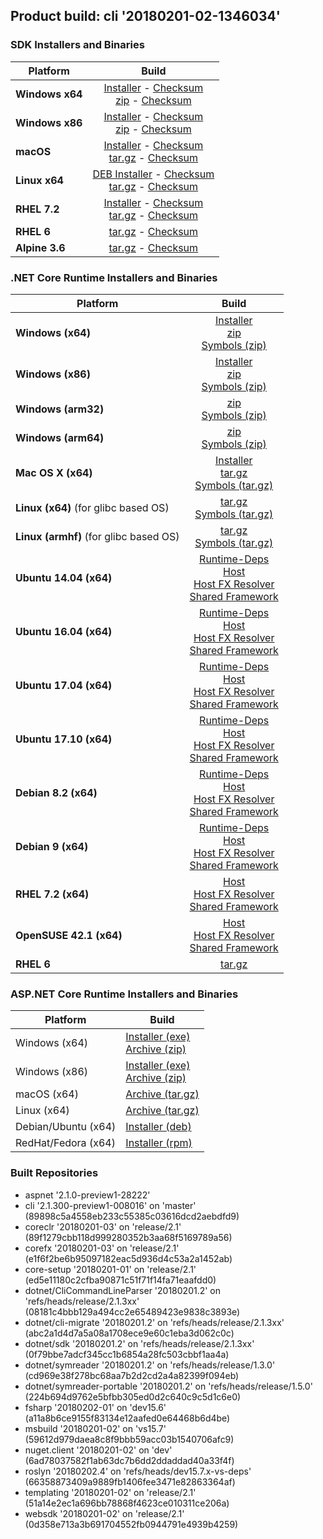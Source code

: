 ## Product build: cli '20180201-02-1346034'

### SDK Installers and Binaries

| Platform | Build |
| -------- | :-------------------------------------: |
| **Windows x64** | [Installer][sdk-win-x64-installer] - [Checksum][sdk-win-x64-installer-checksum]<br>[zip][sdk-win-x64-zip] - [Checksum][sdk-win-x64-zip-checksum] |
| **Windows x86** | [Installer][sdk-win-x86-installer] - [Checksum][sdk-win-x86-installer-checksum]<br>[zip][sdk-win-x86-zip] - [Checksum][sdk-win-x86-zip-checksum] |
| **macOS**       | [Installer][sdk-osx-installer] - [Checksum][sdk-osx-installer-checksum]<br>[tar.gz][sdk-osx-targz] - [Checksum][sdk-osx-targz-checksum] |
| **Linux x64**   | [DEB Installer][sdk-linux-DEB-installer] - [Checksum][sdk-linux-DEB-installer-checksum]<br>[tar.gz][sdk-linux-targz] - [Checksum][sdk-linux-targz-checksum] |
| **RHEL 7.2**    | [Installer][sdk-rhel-7-installer] - [Checksum][sdk-rhel-7-installer-checksum]<br>[tar.gz][sdk-linux-targz] - [Checksum][sdk-linux-targz-checksum] |
| **RHEL 6**      | [tar.gz][sdk-rhel-6-targz] - [Checksum][sdk-rhel-6-targz-checksum] |
| **Alpine 3.6**  | [tar.gz][sdk-alpine-3.6-targz] - [Checksum][sdk-alpine-3.6-targz-checksum] |

[sdk-win-x64-installer]: https://dotnetfeed.blob.core.windows.net/orchestrated-release-2-1/20180201-02/final/assets/Sdk/2.1.300-preview1-008016/dotnet-sdk-2.1.300-preview1-008016-win-x64.exe
[sdk-win-x64-installer-checksum]: https://dotnetfeed.blob.core.windows.net/orchestrated-release-2-1/20180201-02/final/assets/Sdk/2.1.300-preview1-008016/dotnet-sdk-2.1.300-preview1-008016-win-x64.exe.sha
[sdk-win-x64-zip]: https://dotnetfeed.blob.core.windows.net/orchestrated-release-2-1/20180201-02/final/assets/Sdk/2.1.300-preview1-008016/dotnet-sdk-2.1.300-preview1-008016-win-x64.zip
[sdk-win-x64-zip-checksum]: https://dotnetfeed.blob.core.windows.net/orchestrated-release-2-1/20180201-02/final/assets/Sdk/2.1.300-preview1-008016/dotnet-sdk-2.1.300-preview1-008016-win-x64.zip.sha

[sdk-win-x86-installer]: https://dotnetfeed.blob.core.windows.net/orchestrated-release-2-1/20180201-02/final/assets/Sdk/2.1.300-preview1-008016/dotnet-sdk-2.1.300-preview1-008016-win-x86.exe
[sdk-win-x86-installer-checksum]: https://dotnetfeed.blob.core.windows.net/orchestrated-release-2-1/20180201-02/final/assets/Sdk/2.1.300-preview1-008016/dotnet-sdk-2.1.300-preview1-008016-win-x86.exe.sha
[sdk-win-x86-zip]: https://dotnetfeed.blob.core.windows.net/orchestrated-release-2-1/20180201-02/final/assets/Sdk/2.1.300-preview1-008016/dotnet-sdk-2.1.300-preview1-008016-win-x86.zip
[sdk-win-x86-zip-checksum]: https://dotnetfeed.blob.core.windows.net/orchestrated-release-2-1/20180201-02/final/assets/Sdk/2.1.300-preview1-008016/dotnet-sdk-2.1.300-preview1-008016-win-x86.zip.sha

[sdk-osx-installer]: https://dotnetfeed.blob.core.windows.net/orchestrated-release-2-1/20180201-02/final/assets/Sdk/2.1.300-preview1-008016/dotnet-sdk-2.1.300-preview1-008016-osx-x64.pkg
[sdk-osx-installer-checksum]: https://dotnetfeed.blob.core.windows.net/orchestrated-release-2-1/20180201-02/final/assets/Sdk/2.1.300-preview1-008016/dotnet-sdk-2.1.300-preview1-008016-osx-x64.pkg.sha
[sdk-osx-targz]: https://dotnetfeed.blob.core.windows.net/orchestrated-release-2-1/20180201-02/final/assets/Sdk/2.1.300-preview1-008016/dotnet-sdk-2.1.300-preview1-008016-osx-x64.tar.gz
[sdk-osx-targz-checksum]: https://dotnetfeed.blob.core.windows.net/orchestrated-release-2-1/20180201-02/final/assets/Sdk/2.1.300-preview1-008016/dotnet-sdk-2.1.300-preview1-008016-osx-x64.tar.gz.sha

[sdk-linux-targz]: https://dotnetfeed.blob.core.windows.net/orchestrated-release-2-1/20180201-02/final/assets/Sdk/2.1.300-preview1-008016/dotnet-sdk-2.1.300-preview1-008016-linux-x64.tar.gz
[sdk-linux-targz-checksum]: https://dotnetfeed.blob.core.windows.net/orchestrated-release-2-1/20180201-02/final/assets/Sdk/2.1.300-preview1-008016/dotnet-sdk-2.1.300-preview1-008016-linux-x64.tar.gz.sha

[sdk-linux-DEB-installer]: https://dotnetfeed.blob.core.windows.net/orchestrated-release-2-1/20180201-02/final/assets/Sdk/2.1.300-preview1-008016/dotnet-sdk-2.1.300-preview1-008016-x64.deb
[sdk-linux-DEB-installer-checksum]: https://dotnetfeed.blob.core.windows.net/orchestrated-release-2-1/20180201-02/final/assets/Sdk/2.1.300-preview1-008016/dotnet-sdk-2.1.300-preview1-008016-x64.deb.sha

[sdk-rhel-7-installer]: https://dotnetfeed.blob.core.windows.net/orchestrated-release-2-1/20180201-02/final/assets/Sdk/2.1.300-preview1-008016/dotnet-sdk-2.1.300-preview1-008016-rhel-x64.rpm
[sdk-rhel-7-installer-checksum]: https://dotnetfeed.blob.core.windows.net/orchestrated-release-2-1/20180201-02/final/assets/Sdk/2.1.300-preview1-008016/dotnet-sdk-2.1.300-preview1-008016-rhel-x64.rpm.sha

[sdk-rhel-6-targz]: https://dotnetfeed.blob.core.windows.net/orchestrated-release-2-1/20180201-02/final/assets/Sdk/2.1.300-preview1-008016/dotnet-sdk-2.1.300-preview1-008016-rhel.6-x64.tar.gz
[sdk-rhel-6-targz-checksum]: https://dotnetfeed.blob.core.windows.net/orchestrated-release-2-1/20180201-02/final/assets/Sdk/2.1.300-preview1-008016/dotnet-sdk-2.1.300-preview1-008016-rhel.6-x64.tar.gz.sha

[sdk-alpine-3.6-targz]: https://dotnetfeed.blob.core.windows.net/orchestrated-release-2-1/20180201-02/final/assets/Sdk/2.1.300-preview1-008016/dotnet-sdk-2.1.300-preview1-008016-alpine.3.6-x64.tar.gz
[sdk-alpine-3.6-targz-checksum]: https://dotnetfeed.blob.core.windows.net/orchestrated-release-2-1/20180201-02/final/assets/Sdk/2.1.300-preview1-008016/dotnet-sdk-2.1.300-preview1-008016-alpine.3.6-x64.tar.gz.sha


### .NET Core Runtime Installers and Binaries

| Platform | Build |
|---------|:----------:|
| **Windows (x64)**                      | [Installer][win-x64-installer] <br>[zip][win-x64-zip] <br>[Symbols (zip)][win-x64-symbols-zip] |
| **Windows (x86)**                      | [Installer][win-x86-installer] <br>[zip][win-x86-zip] <br>[Symbols (zip)][win-x86-symbols-zip] |
| **Windows (arm32)**                    | [zip][win-arm-zip] <br>[Symbols (zip)][win-arm-symbols-zip] |
| **Windows (arm64)**                    | [zip][win-arm64-zip] <br>[Symbols (zip)][win-arm64-symbols-zip] |
| **Mac OS X (x64)**                     | [Installer][osx-installer] <br>[tar.gz][osx-targz] <br>[Symbols (tar.gz)][osx-symbols-targz] |
| **Linux (x64)** (for glibc based OS)   | [tar.gz][linux-x64-targz] <br>[Symbols (tar.gz)][linux-x64-symbols-targz] |
| **Linux (armhf)** (for glibc based OS) | [tar.gz][linux-arm-targz] <br>[Symbols (tar.gz)][linux-arm-symbols-targz] |
| **Ubuntu 14.04 (x64)**                 | [Runtime-Deps][ubuntu-14.04-runtime-deps] <br>[Host][deb-package-host] <br>[Host FX Resolver][deb-package-hostfxr] <br>[Shared Framework][deb-package-sharedfx] <br> |
| **Ubuntu 16.04 (x64)**                 | [Runtime-Deps][ubuntu-16.04-runtime-deps] <br>[Host][deb-package-host] <br>[Host FX Resolver][deb-package-hostfxr] <br>[Shared Framework][deb-package-sharedfx] <br> |
| **Ubuntu 17.04 (x64)**                 | [Runtime-Deps][ubuntu-17.04-runtime-deps] <br>[Host][deb-package-host] <br>[Host FX Resolver][deb-package-hostfxr] <br>[Shared Framework][deb-package-sharedfx] <br> |
| **Ubuntu 17.10 (x64)**                 | [Runtime-Deps][ubuntu-17.10-runtime-deps] <br>[Host][deb-package-host] <br>[Host FX Resolver][deb-package-hostfxr] <br>[Shared Framework][deb-package-sharedfx] <br> |
| **Debian 8.2 (x64)**                   | [Runtime-Deps][debian-8.2-runtime-deps] <br>[Host][deb-package-host] <br>[Host FX Resolver][deb-package-hostfxr] <br>[Shared Framework][deb-package-sharedfx] <br> |
| **Debian 9 (x64)**                     | [Runtime-Deps][debian-9-runtime-deps] <br>[Host][deb-package-host] <br>[Host FX Resolver][deb-package-hostfxr] <br>[Shared Framework][deb-package-sharedfx] <br> |
| **RHEL 7.2 (x64)**                     | [Host][rhel7-host] <br>[Host FX Resolver][rhel7-hostfxr] <br>[Shared Framework][rhel7-sharedfx] <br> |
| **OpenSUSE 42.1 (x64)**                | [Host][OpenSUSE-42-host] <br>[Host FX Resolver][OpenSUSE-42-hostfxr] <br>[Shared Framework][OpenSUSE-42-sharedfx] <br> |
| **RHEL 6**                             | [tar.gz][rhel-6-targz] |

[win-x64-installer]: https://dotnetfeed.blob.core.windows.net/orchestrated-release-2-1/20180201-02/final/assets/Runtime/2.1.0-preview1-26201-01/dotnet-runtime-2.1.0-preview1-26201-01-win-x64.exe
[win-x64-installer-checksum]: https://dotnetfeed.blob.core.windows.net/orchestrated-release-2-1/20180201-02/final/assets/Runtime/2.1.0-preview1-26201-01/dotnet-runtime-2.1.0-preview1-26201-01-win-x64.exe.sha512
[win-x64-zip]: https://dotnetfeed.blob.core.windows.net/orchestrated-release-2-1/20180201-02/final/assets/Runtime/2.1.0-preview1-26201-01/dotnet-runtime-2.1.0-preview1-26201-01-win-x64.zip
[win-x64-zip-checksum]: https://dotnetfeed.blob.core.windows.net/orchestrated-release-2-1/20180201-02/final/assets/Runtime/2.1.0-preview1-26201-01/dotnet-runtime-2.1.0-preview1-26201-01-win-x64.zip.sha512
[win-x64-symbols-zip]: https://dotnetfeed.blob.core.windows.net/orchestrated-release-2-1/20180201-02/final/assets/Runtime/2.1.0-preview1-26201-01/dotnet-runtime-symbols-2.1.0-preview1-26201-01-win-x64.zip

[win-x86-installer]: https://dotnetfeed.blob.core.windows.net/orchestrated-release-2-1/20180201-02/final/assets/Runtime/2.1.0-preview1-26201-01/dotnet-runtime-2.1.0-preview1-26201-01-win-x86.exe
[win-x86-installer-checksum]: https://dotnetfeed.blob.core.windows.net/orchestrated-release-2-1/20180201-02/final/assets/Runtime/2.1.0-preview1-26201-01/dotnet-runtime-2.1.0-preview1-26201-01-win-x86.exe.sha512
[win-x86-zip]: https://dotnetfeed.blob.core.windows.net/orchestrated-release-2-1/20180201-02/final/assets/Runtime/2.1.0-preview1-26201-01/dotnet-runtime-2.1.0-preview1-26201-01-win-x86.zip
[win-x86-zip-checksum]: https://dotnetfeed.blob.core.windows.net/orchestrated-release-2-1/20180201-02/final/assets/Runtime/2.1.0-preview1-26201-01/dotnet-runtime-2.1.0-preview1-26201-01-win-x86.zip.sha512
[win-x86-symbols-zip]: https://dotnetfeed.blob.core.windows.net/orchestrated-release-2-1/20180201-02/final/assets/Runtime/2.1.0-preview1-26201-01/dotnet-runtime-symbols-2.1.0-preview1-26201-01-win-x86.zip

[win-arm-zip]: https://dotnetfeed.blob.core.windows.net/orchestrated-release-2-1/20180201-02/final/assets/Runtime/2.1.0-preview1-26201-01/dotnet-runtime-2.1.0-preview1-26201-01-win-arm.zip
[win-arm-zip-checksum]: https://dotnetfeed.blob.core.windows.net/orchestrated-release-2-1/20180201-02/final/assets/Runtime/2.1.0-preview1-26201-01/dotnet-runtime-2.1.0-preview1-26201-01-win-arm.zip.sha512
[win-arm-symbols-zip]: https://dotnetfeed.blob.core.windows.net/orchestrated-release-2-1/20180201-02/final/assets/Runtime/2.1.0-preview1-26201-01/dotnet-runtime-symbols-2.1.0-preview1-26201-01-win-arm.zip

[win-arm64-zip]: https://dotnetfeed.blob.core.windows.net/orchestrated-release-2-1/20180201-02/final/assets/Runtime/2.1.0-preview1-26201-01/dotnet-runtime-2.1.0-preview1-26201-01-win-arm64.zip
[win-arm64-zip-checksum]: https://dotnetfeed.blob.core.windows.net/orchestrated-release-2-1/20180201-02/final/assets/Runtime/2.1.0-preview1-26201-01/dotnet-runtime-2.1.0-preview1-26201-01-win-arm64.zip.sha512
[win-arm64-symbols-zip]: https://dotnetfeed.blob.core.windows.net/orchestrated-release-2-1/20180201-02/final/assets/Runtime/2.1.0-preview1-26201-01/dotnet-runtime-symbols-2.1.0-preview1-26201-01-win-arm64.zip

[osx-installer]: https://dotnetfeed.blob.core.windows.net/orchestrated-release-2-1/20180201-02/final/assets/Runtime/2.1.0-preview1-26201-01/dotnet-runtime-2.1.0-preview1-26201-01-osx-x64.pkg
[osx-installer-checksum]: https://dotnetfeed.blob.core.windows.net/orchestrated-release-2-1/20180201-02/final/assets/Runtime/2.1.0-preview1-26201-01/dotnet-runtime-2.1.0-preview1-26201-01-osx-x64.pkg.sha512
[osx-targz]: https://dotnetfeed.blob.core.windows.net/orchestrated-release-2-1/20180201-02/final/assets/Runtime/2.1.0-preview1-26201-01/dotnet-runtime-2.1.0-preview1-26201-01-osx-x64.tar.gz
[osx-targz-checksum]: https://dotnetfeed.blob.core.windows.net/orchestrated-release-2-1/20180201-02/final/assets/Runtime/2.1.0-preview1-26201-01/dotnet-runtime-2.1.0-preview1-26201-01-osx-x64.tar.gz.sha512
[osx-symbols-targz]: https://dotnetfeed.blob.core.windows.net/orchestrated-release-2-1/20180201-02/final/assets/Runtime/2.1.0-preview1-26201-01/dotnet-runtime-symbols-2.1.0-preview1-26201-01-osx-x64.tar.gz

[linux-x64-targz]: https://dotnetfeed.blob.core.windows.net/orchestrated-release-2-1/20180201-02/final/assets/Runtime/2.1.0-preview1-26201-01/dotnet-runtime-2.1.0-preview1-26201-01-linux-x64.tar.gz
[linux-x64-targz-checksum]: https://dotnetfeed.blob.core.windows.net/orchestrated-release-2-1/20180201-02/final/assets/Runtime/2.1.0-preview1-26201-01/dotnet-runtime-2.1.0-preview1-26201-01-linux-x64tar.gz.sha512
[linux-x64-symbols-targz]: https://dotnetfeed.blob.core.windows.net/orchestrated-release-2-1/20180201-02/final/assets/Runtime/2.1.0-preview1-26201-01/dotnet-runtime-symbols-2.1.0-preview1-26201-01-linux-x64.tar.gz
[linux-arm-targz]: https://dotnetfeed.blob.core.windows.net/orchestrated-release-2-1/20180201-02/final/assets/Runtime/2.1.0-preview1-26201-01/dotnet-runtime-2.1.0-preview1-26201-01-linux-arm.tar.gz
[linux-arm-targz-checksum]: https://dotnetfeed.blob.core.windows.net/orchestrated-release-2-1/20180201-02/final/assets/Runtime/2.1.0-preview1-26201-01/dotnet-runtime-2.1.0-preview1-26201-01-linux-arm.tar.gz.sha512
[linux-arm-symbols-targz]: https://dotnetfeed.blob.core.windows.net/orchestrated-release-2-1/20180201-02/final/assets/Runtime/2.1.0-preview1-26201-01/dotnet-runtime-symbols-2.1.0-preview1-26201-01-linux-arm.tar.gz

[ubuntu-14.04-runtime-deps]: https://dotnetfeed.blob.core.windows.net/orchestrated-release-2-1/20180201-02/final/assets/Runtime/2.1.0-preview1-26201-01/dotnet-runtime-deps-2.1.0-preview1-26201-01-ubuntu.14.04-x64.deb
[ubuntu-14.04-runtime-deps-checksum]: https://dotnetfeed.blob.core.windows.net/orchestrated-release-2-1/20180201-02/final/assets/Runtime/2.1.0-preview1-26201-01/dotnet-runtime-deps-2.1.0-preview1-26201-01-ubuntu.14.04-x64.deb.sha512

[ubuntu-16.04-runtime-deps]: https://dotnetfeed.blob.core.windows.net/orchestrated-release-2-1/20180201-02/final/assets/Runtime/2.1.0-preview1-26201-01/dotnet-runtime-deps-2.1.0-preview1-26201-01-ubuntu.16.04-x64.deb
[ubuntu-16.04-runtime-deps-checksum]: https://dotnetfeed.blob.core.windows.net/orchestrated-release-2-1/20180201-02/final/assets/Runtime/2.1.0-preview1-26201-01/dotnet-runtime-deps-2.1.0-preview1-26201-01-ubuntu.16.04-x64.deb.sha512

[ubuntu-17.04-runtime-deps]: https://dotnetfeed.blob.core.windows.net/orchestrated-release-2-1/20180201-02/final/assets/Runtime/2.1.0-preview1-26201-01/dotnet-runtime-deps-2.1.0-preview1-26201-01-ubuntu.17.04-x64.deb
[ubuntu-17.04-runtime-deps-checksum]: https://dotnetfeed.blob.core.windows.net/orchestrated-release-2-1/20180201-02/final/assets/Runtime/2.1.0-preview1-26201-01/dotnet-runtime-deps-2.1.0-preview1-26201-01-ubuntu.17.04-x64.deb.sha512

[ubuntu-17.10-runtime-deps]: https://dotnetfeed.blob.core.windows.net/orchestrated-release-2-1/20180201-02/final/assets/Runtime/2.1.0-preview1-26201-01/dotnet-runtime-deps-2.1.0-preview1-26201-01-ubuntu.17.10-x64.deb
[ubuntu-17.10-runtime-deps-checksum]: https://dotnetfeed.blob.core.windows.net/orchestrated-release-2-1/20180201-02/final/assets/Runtime/2.1.0-preview1-26201-01/dotnet-runtime-deps-2.1.0-preview1-26201-01-ubuntu.17.10-x64.deb.sha512

[debian-8.2-runtime-deps]: https://dotnetfeed.blob.core.windows.net/orchestrated-release-2-1/20180201-02/final/assets/Runtime/2.1.0-preview1-26201-01/dotnet-runtime-deps-2.1.0-preview1-26201-01-debian.8-x64.deb
[debian-8.2-runtime-deps-checksum]: https://dotnetfeed.blob.core.windows.net/orchestrated-release-2-1/20180201-02/final/assets/Runtime/2.1.0-preview1-26201-01/dotnet-runtime-deps-2.1.0-preview1-26201-01-debian.8-x64.deb.sha512

[debian-9-runtime-deps]: https://dotnetfeed.blob.core.windows.net/orchestrated-release-2-1/20180201-02/final/assets/Runtime/2.1.0-preview1-26201-01/dotnet-runtime-deps-2.1.0-preview1-26201-01-debian.9-x64.deb
[debian-9-runtime-deps-checksum]: https://dotnetfeed.blob.core.windows.net/orchestrated-release-2-1/20180201-02/final/assets/Runtime/2.1.0-preview1-26201-01/dotnet-runtime-deps-2.1.0-preview1-26201-01-debian.9-x64.deb.sha512

[deb-package-host]: https://dotnetfeed.blob.core.windows.net/orchestrated-release-2-1/20180201-02/final/assets/Runtime/2.1.0-preview1-26201-01/dotnet-host-2.1.0-preview1-26201-01-x64.deb
[deb-package-host-checksum]: https://dotnetfeed.blob.core.windows.net/orchestrated-release-2-1/20180201-02/final/assets/Runtime/2.1.0-preview1-26201-01/dotnet-host-2.1.0-preview1-26201-01-x64.deb.sha512
[deb-package-hostfxr]: https://dotnetfeed.blob.core.windows.net/orchestrated-release-2-1/20180201-02/final/assets/Runtime/2.1.0-preview1-26201-01/dotnet-hostfxr-2.1.0-preview1-26201-01-x64.deb
[deb-package-hostfxr-checksum]:https://dotnetfeed.blob.core.windows.net/orchestrated-release-2-1/20180201-02/final/assets/Runtime/2.1.0-preview1-26201-01/dotnet-hostfxr-2.1.0-preview1-26201-01-x64.deb.sha512
[deb-package-sharedfx]: https://dotnetfeed.blob.core.windows.net/orchestrated-release-2-1/20180201-02/final/assets/Runtime/2.1.0-preview1-26201-01/dotnet-runtime-2.1.0-preview1-26201-01-x64.deb
[deb-package-sharedfx-checksum]: https://dotnetfeed.blob.core.windows.net/orchestrated-release-2-1/20180201-02/final/assets/Runtime/2.1.0-preview1-26201-01/dotnet-runtime-2.1.0-preview1-26201-01-x64.deb.sha512

[rhel7-host]: https://dotnetfeed.blob.core.windows.net/orchestrated-release-2-1/20180201-02/final/assets/Runtime/2.1.0-preview1-26201-01/dotnet-host-2.1.0-preview1-26201-01-rhel.7-x64.rpm
[rhel7-host-checksum]: https://dotnetfeed.blob.core.windows.net/orchestrated-release-2-1/20180201-02/final/assets/Runtime/2.1.0-preview1-26201-01/dotnet-host-2.1.0-preview1-26201-01-rhel.7-x64.rpm.sha512
[rhel7-hostfxr]: https://dotnetfeed.blob.core.windows.net/orchestrated-release-2-1/20180201-02/final/assets/Runtime/2.1.0-preview1-26201-01/dotnet-hostfxr-2.1.0-preview1-26201-01-rhel.7-x64.rpm
[rhel7-hostfxr-checksum]: https://dotnetfeed.blob.core.windows.net/orchestrated-release-2-1/20180201-02/final/assets/Runtime/2.1.0-preview1-26201-01/dotnet-hostfxr-2.1.0-preview1-26201-01-rhel.7-x64.rpm.sha512
[rhel7-sharedfx]: https://dotnetfeed.blob.core.windows.net/orchestrated-release-2-1/20180201-02/final/assets/Runtime/2.1.0-preview1-26201-01/dotnet-runtime-2.1.0-preview1-26201-01-rhel.7-x64.rpm
[rhel7-sharedfx-checksum]: https://dotnetfeed.blob.core.windows.net/orchestrated-release-2-1/20180201-02/final/assets/Runtime/2.1.0-preview1-26201-01/dotnet-runtime-2.1.0-preview1-26201-01-rhel.7-x64.rpm.sha512

[OpenSUSE-42-host]: https://dotnetfeed.blob.core.windows.net/orchestrated-release-2-1/20180201-02/final/assets/Runtime/2.1.0-preview1-26201-01/dotnet-host-2.1.0-preview1-26201-01-opensuse.42-x64.rpm
[OpenSUSE-42-host-checksum]: https://dotnetfeed.blob.core.windows.net/orchestrated-release-2-1/20180201-02/final/assets/Runtime/2.1.0-preview1-26201-01/dotnet-host-2.1.0-preview1-26201-01-opensuse.42-x64.rpm.sha512
[OpenSUSE-42-hostfxr]: https://dotnetfeed.blob.core.windows.net/orchestrated-release-2-1/20180201-02/final/assets/Runtime/2.1.0-preview1-26201-01/dotnet-hostfxr-2.1.0-preview1-26201-01-opensuse.42-x64.rpm
[OpenSUSE-42-hostfxr-checksum]: https://dotnetfeed.blob.core.windows.net/orchestrated-release-2-1/20180201-02/final/assets/Runtime/2.1.0-preview1-26201-01/dotnet-hostfxr-2.1.0-preview1-26201-01-opensuse.42-x64.rpm.sha512
[OpenSUSE-42-sharedfx]: https://dotnetfeed.blob.core.windows.net/orchestrated-release-2-1/20180201-02/final/assets/Runtime/2.1.0-preview1-26201-01/dotnet-runtime-2.1.0-preview1-26201-01-opensuse.42-x64.rpm
[OpenSUSE-42-sharedfx-checksum]: https://dotnetfeed.blob.core.windows.net/orchestrated-release-2-1/20180201-02/final/assets/Runtime/2.1.0-preview1-26201-01/dotnet-runtime-2.1.0-preview1-26201-01-opensuse.42-x64.rpm.sha512

[rhel-6-targz]: https://dotnetfeed.blob.core.windows.net/orchestrated-release-2-1/20180201-02/final/assets/Runtime/2.1.0-preview1-26201-01/dotnet-runtime-2.1.0-preview1-26201-01-rhel.6-x64.tar.gz


### ASP.NET Core Runtime Installers and Binaries

Platform              | Build
----------------------|---------------------
Windows (x64)         | [Installer (exe)][aspnetcore-win-x64-exe]<br>[Archive (zip)][aspnetcore-win-x64-zip]
Windows (x86)         | [Installer (exe)][aspnetcore-win-x86-exe]<br>[Archive (zip)][aspnetcore-win-x86-zip]
macOS (x64)           | [Archive (tar.gz)][aspnetcore-osx-x64-tar]
Linux (x64)           | [Archive (tar.gz)][aspnetcore-linux-x64-tar]
Debian/Ubuntu (x64)   | [Installer (deb)][aspnetcore-debian-x64-deb]
RedHat/Fedora (x64)   | [Installer (rpm)][aspnetcore-redhat-x64-rpm]

[aspnetcore-win-x64-zip]: https://dotnetfeed.blob.core.windows.net/orchestrated-release-2-1/20180201-02/final/assets/Runtime/2.1.0-preview1-28222/aspnetcore-runtime-2.1.0-preview1-28222-win-x64.zip
[aspnetcore-win-x64-exe]: https://dotnetfeed.blob.core.windows.net/orchestrated-release-2-1/20180201-02/final/assets/Runtime/2.1.0-preview1-28222/aspnetcore-runtime-2.1.0-preview1-28222-win-x64.exe
[aspnetcore-win-x86-zip]: https://dotnetfeed.blob.core.windows.net/orchestrated-release-2-1/20180201-02/final/assets/Runtime/2.1.0-preview1-28222/aspnetcore-runtime-2.1.0-preview1-28222-win-x86.zip
[aspnetcore-win-x86-exe]: https://dotnetfeed.blob.core.windows.net/orchestrated-release-2-1/20180201-02/final/assets/Runtime/2.1.0-preview1-28222/aspnetcore-runtime-2.1.0-preview1-28222-win-x86.exe
[aspnetcore-linux-x64-tar]: https://dotnetfeed.blob.core.windows.net/orchestrated-release-2-1/20180201-02/final/assets/Runtime/2.1.0-preview1-28222/aspnetcore-runtime-2.1.0-preview1-28222-linux-x64.tar.gz
[aspnetcore-osx-x64-tar]: https://dotnetfeed.blob.core.windows.net/orchestrated-release-2-1/20180201-02/final/assets/Runtime/2.1.0-preview1-28222/aspnetcore-runtime-2.1.0-preview1-28222-osx-x64.tar.gz
[aspnetcore-debian-x64-deb]: https://dotnetfeed.blob.core.windows.net/orchestrated-release-2-1/20180201-02/final/assets/Runtime/2.1.0-preview1-28222/aspnetcore-runtime-2.1.0-preview1-28222-x64.deb
[aspnetcore-redhat-x64-rpm]: https://dotnetfeed.blob.core.windows.net/orchestrated-release-2-1/20180201-02/final/assets/Runtime/2.1.0-preview1-28222/aspnetcore-runtime-2.1.0-preview1-28222-rhel.7-x64.rpm

### Built Repositories
 * aspnet '2.1.0-preview1-28222'
 * cli '2.1.300-preview1-008016' on 'master' (89898c5a4558eb233c55385c03616dcd2aebdfd9)
 * coreclr '20180201-03' on 'release/2.1' (89f1279cbb118d999280352b3aa68f5169789a56)
 * corefx '20180201-03' on 'release/2.1' (e1f6f2be6b95097182eac5d936d4c53a2a1452ab)
 * core-setup '20180201-01' on 'release/2.1' (ed5e11180c2cfba90871c51f71f14fa71eaafdd0)
 * dotnet/CliCommandLineParser '20180201.2' on 'refs/heads/release/2.1.3xx' (08181c4bbb129a494cc2e65489423e9838c3893e)
 * dotnet/cli-migrate '20180201.2' on 'refs/heads/release/2.1.3xx' (abc2a1d4d7a5a08a1708ece9e60c1eba3d062c0c)
 * dotnet/sdk '20180201.2' on 'refs/heads/release/2.1.3xx' (0f79bbe7adcf345cc1b6854a28fc503cbbf1aa4a)
 * dotnet/symreader '20180201.2' on 'refs/heads/release/1.3.0' (cd969e38f278bc68aa7b2d2cd2a4a82399f094eb)
 * dotnet/symreader-portable '20180201.2' on 'refs/heads/release/1.5.0' (224b694d9762e5bfbb305ed0d2c640c9c5d1c6e0)
 * fsharp '20180202-01' on 'dev15.6' (a11a8b6ce9155f83134e12aafed0e64468b6d4be)
 * msbuild '20180201-02' on 'vs15.7' (59612d979daea8c8f9bbb59acc03b1540706afc9)
 * nuget.client '20180201-02' on 'dev' (6ad78037582f1ab63dc7b6dd2ddaddad40a33f4f)
 * roslyn '20180202.4' on 'refs/heads/dev15.7.x-vs-deps' (66358873409a9889fb1406fee3471e82863364af)
 * templating '20180201-02' on 'release/2.1' (51a14e2ec1a696bb78868f4623ce010311ce206a)
 * websdk '20180201-02' on 'release/2.1' (0d358e713a3b691704552fb0944791e4939b4259)
